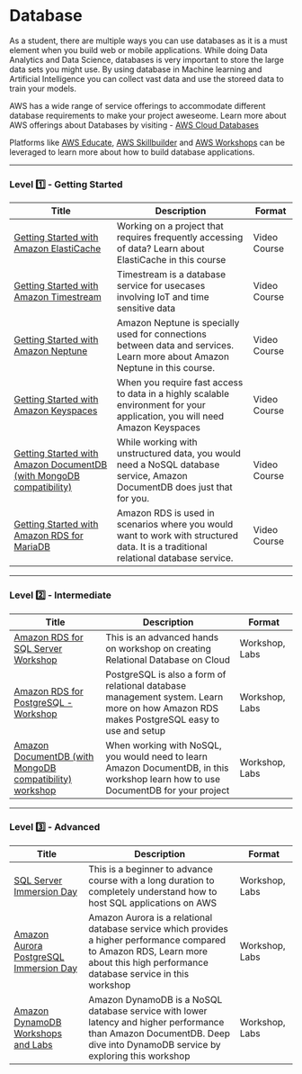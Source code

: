 # Database

As a student, there are multiple ways you can use databases as it is a must element when you build web or mobile applications. While doing Data Analytics and Data Science, databases is very important to store the large data sets you might use. By using database in Machine learning and Artificial Intelligence you can collect vast data and use the storeed data to train your models.

AWS has a wide range of service offerings to accommodate different database requirements to make your project aweseome. Learn more about AWS offerings about Databases by visiting - [AWS Cloud Databases](https://aws.amazon.com/products/databases/)

Platforms like [AWS Educate](https://www.awseducate.com/), [AWS Skillbuilder](https://explore.skillbuilder.aws/learn) and [AWS Workshops](https://workshops.aws/) can be leveraged to learn more about how to build database applications.

---

### Level :one: - Getting Started

| Title                                                                                                                                                                                                                | Description                                                                                                                           | Format       |
|----------------------------------------------------------------------------------------------------------------------------------------------------------------------------------------------------------------------|---------------------------------------------------------------------------------------------------------------------------------------|--------------|
| [Getting Started with Amazon ElastiCache](https://explore.skillbuilder.aws/learn/course/external/view/elearning/14572/getting-started-with-amazon-elasticache)                                                       | Working on a project that requires frequently   accessing of data? Learn about ElastiCache in this course                             | Video Course |
| [Getting Started with Amazon Timestream](https://explore.skillbuilder.aws/learn/course/external/view/elearning/14501/getting-started-with-amazon-timestream)                                                         | Timestream is a database service for usecases involving IoT and time   sensitive data                                                 | Video Course |
| [Getting Started with Amazon Neptune](https://explore.skillbuilder.aws/learn/course/external/view/elearning/14165/getting-started-with-amazon-neptune)                                                               | Amazon Neptune is specially used for connections between data and   services. Learn more about Amazon Neptune in this course.         | Video Course |
| [Getting Started with Amazon Keyspaces](https://explore.skillbuilder.aws/learn/course/external/view/elearning/13688/getting-started-with-amazon-keyspaces)                                                           | When you require fast access to data in a highly scalable environment for   your application, you will need Amazon Keyspaces          | Video Course |
| [Getting Started with Amazon DocumentDB (with MongoDB compatibility)](https://explore.skillbuilder.aws/learn/course/external/view/elearning/12290/getting-started-with-amazon-documentdb-with-mongodb-compatibility) | While working with unstructured data, you would need a NoSQL database   service, Amazon DocumentDB does just that for you.            | Video Course |
| [Getting Started with Amazon RDS for MariaDB](https://explore.skillbuilder.aws/learn/course/external/view/elearning/12331/getting-started-with-amazon-rds-for-mariadb)                                               | Amazon RDS is used in scenarios where you would want to work with   structured data. It is a traditional relational database service. | Video Course |

---

### Level :two: - Intermediate

| Title                                                                                                    | Description                                                                                                                             | Format         |
|----------------------------------------------------------------------------------------------------------|-----------------------------------------------------------------------------------------------------------------------------------------|----------------|
| [Amazon RDS for SQL Server Workshop](https://rdssms.workshop.aws/)                                       | This is an advanced hands on workshop on creating Relational Database on Cloud                                                          | Workshop, Labs |
| [Amazon RDS for PostgreSQL - Workshop](https://rdspg.workshop.aws/)                                      | PostgreSQL is also a form of relational database management system. Learn more on how Amazon RDS makes PostgreSQL easy to use and setup | Workshop, Labs |
| [Amazon DocumentDB (with MongoDB compatibility) workshop](https://documentdb-immersionday.workshop.aws/) | When working with NoSQL, you would need to learn Amazon DocumentDB, in this workshop learn how to use DocumentDB for your project       | Workshop, Labs |

---

### Level :three: - Advanced

| Title                                                                            | Description                                                                                                                                                                         | Format         |
|----------------------------------------------------------------------------------|-------------------------------------------------------------------------------------------------------------------------------------------------------------------------------------|----------------|
| [SQL Server Immersion Day](https://sql-immersionday.workshop.aws/)               | This is a beginner to advance course with a long duration to completely understand how to host SQL applications on AWS                                                              | Workshop, Labs |
| [Amazon Aurora PostgreSQL Immersion Day](https://aurora-pg-lab.workshop.aws/)    | Amazon Aurora is a relational database service which provides a higher performance compared to Amazon RDS, Learn more about this high performance database service in this workshop | Workshop, Labs |
| [Amazon DynamoDB Workshops and Labs](https://amazon-dynamodb-labs.workshop.aws/) | Amazon DynamoDB is a NoSQL database service with lower latency and higher performance than Amazon DocumentDB. Deep dive into DynamoDB service by exploring this workshop            | Workshop, Labs |